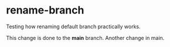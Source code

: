 # rename-branch
Testing how renaming default branch practically works.

This change is done to the **main** branch. Another change in main.
